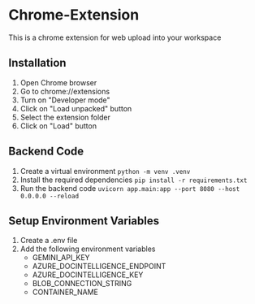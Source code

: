 # Chrome-Extension

This is a chrome extension for web upload into your workspace

## Installation

1. Open Chrome browser
2. Go to chrome://extensions
3. Turn on "Developer mode"
4. Click on "Load unpacked" button
5. Select the extension folder
6. Click on "Load" button



## Backend Code

1. Create a virtual environment
    `python -m venv .venv`
2. Install the required dependencies
    `pip install -r requirements.txt`
3. Run the backend code
    `uvicorn app.main:app --port 8080 --host 0.0.0.0 --reload`


## Setup Environment Variables

1. Create a .env file
2. Add the following environment variables
    - GEMINI_API_KEY
    - AZURE_DOCINTELLIGENCE_ENDPOINT
    - AZURE_DOCINTELLIGENCE_KEY
    - BLOB_CONNECTION_STRING
    - CONTAINER_NAME

